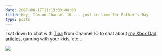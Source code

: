 ```yaml
---
date: 2007-06-17T11:13:00+00:00
title: Hey, I'm on Channel 10 ... just in time for Father's Day
type: posts
---
```

I sat down to chat with [Tina](http://on10.net/blogs/tina/) from Channel 10 to chat about [my Xbox Dad articles](http://www.xbox.com/en-US/community/personality/xboxdad/default.htm), gaming with your kids, etc...

<a title="Happy Father&#039;s Day! Featuring gaming Dad Duncan Mackenzie" href="http://on10.net/Blogs/tina/happy-fathers-day-featuring-gaming-dad-duncan-mackenzie/" atomicselection="true"><img src="http://on10.net/images/entries/preview/DuncanDad_large_on10.jpg" border="0" /></a>
